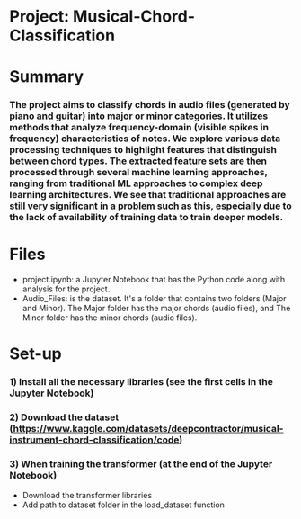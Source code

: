 # Project: Musical-Chord-Classification

# Summary
### The project aims to classify chords in audio files (generated by piano and guitar) into major or minor categories. It utilizes methods that analyze frequency-domain (visible spikes in frequency) characteristics of notes. We explore various data processing techniques to highlight features that distinguish between chord types. The extracted feature sets are then processed through several machine learning approaches, ranging from traditional ML approaches to complex deep learning architectures. We see that traditional approaches are still very significant in a problem such as this, especially due to the lack of availability of training data to train deeper models.

# Files
* project.ipynb: a Jupyter Notebook that has the Python code along with analysis for the project.
* Audio_Files: is the dataset. It's a folder that contains two folders (Major and Minor). The Major folder has the major chords (audio files), and The Minor folder has the minor chords (audio files).

# Set-up
### 1) Install all the necessary libraries (see the first cells in the Jupyter Notebook)
### 2) Download the dataset (https://www.kaggle.com/datasets/deepcontractor/musical-instrument-chord-classification/code)
### 3) When training the transformer (at the end of the Jupyter Notebook)
* Download the transformer libraries
* Add path to dataset folder in the load_dataset function
